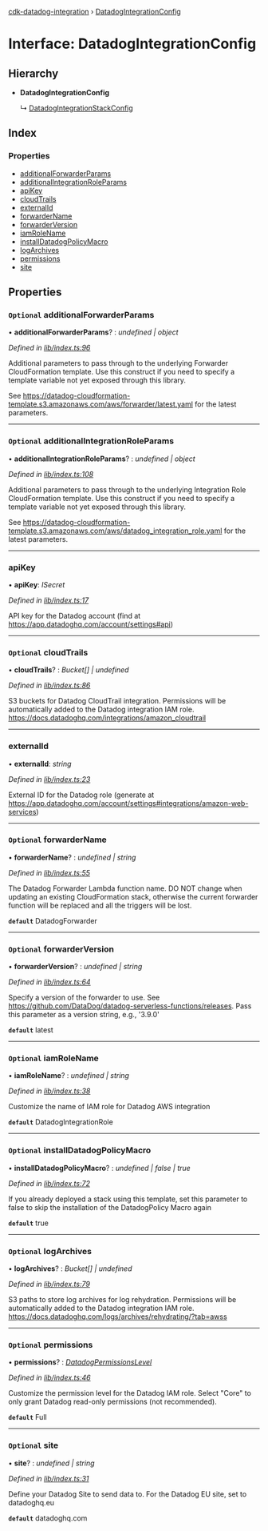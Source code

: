 [cdk-datadog-integration](../README.md) › [DatadogIntegrationConfig](datadogintegrationconfig.md)

# Interface: DatadogIntegrationConfig

## Hierarchy

* **DatadogIntegrationConfig**

  ↳ [DatadogIntegrationStackConfig](datadogintegrationstackconfig.md)

## Index

### Properties

* [additionalForwarderParams](datadogintegrationconfig.md#optional-additionalforwarderparams)
* [additionalIntegrationRoleParams](datadogintegrationconfig.md#optional-additionalintegrationroleparams)
* [apiKey](datadogintegrationconfig.md#apikey)
* [cloudTrails](datadogintegrationconfig.md#optional-cloudtrails)
* [externalId](datadogintegrationconfig.md#externalid)
* [forwarderName](datadogintegrationconfig.md#optional-forwardername)
* [forwarderVersion](datadogintegrationconfig.md#optional-forwarderversion)
* [iamRoleName](datadogintegrationconfig.md#optional-iamrolename)
* [installDatadogPolicyMacro](datadogintegrationconfig.md#optional-installdatadogpolicymacro)
* [logArchives](datadogintegrationconfig.md#optional-logarchives)
* [permissions](datadogintegrationconfig.md#optional-permissions)
* [site](datadogintegrationconfig.md#optional-site)

## Properties

### `Optional` additionalForwarderParams

• **additionalForwarderParams**? : *undefined | object*

*Defined in [lib/index.ts:96](https://github.com/blimmer/cdk-datadog-integration/blob/7fe7271/lib/index.ts#L96)*

Additional parameters to pass through to the underlying Forwarder CloudFormation
template. Use this construct if you need to specify a template variable not
yet exposed through this library.

See https://datadog-cloudformation-template.s3.amazonaws.com/aws/forwarder/latest.yaml
for the latest parameters.

___

### `Optional` additionalIntegrationRoleParams

• **additionalIntegrationRoleParams**? : *undefined | object*

*Defined in [lib/index.ts:108](https://github.com/blimmer/cdk-datadog-integration/blob/7fe7271/lib/index.ts#L108)*

Additional parameters to pass through to the underlying Integration Role CloudFormation
template. Use this construct if you need to specify a template variable not
yet exposed through this library.

See https://datadog-cloudformation-template.s3.amazonaws.com/aws/datadog_integration_role.yaml
for the latest parameters.

___

###  apiKey

• **apiKey**: *ISecret*

*Defined in [lib/index.ts:17](https://github.com/blimmer/cdk-datadog-integration/blob/7fe7271/lib/index.ts#L17)*

API key for the Datadog account (find at https://app.datadoghq.com/account/settings#api)

___

### `Optional` cloudTrails

• **cloudTrails**? : *Bucket[] | undefined*

*Defined in [lib/index.ts:86](https://github.com/blimmer/cdk-datadog-integration/blob/7fe7271/lib/index.ts#L86)*

S3 buckets for Datadog CloudTrail integration. Permissions will be automatically
added to the Datadog integration IAM role.
https://docs.datadoghq.com/integrations/amazon_cloudtrail

___

###  externalId

• **externalId**: *string*

*Defined in [lib/index.ts:23](https://github.com/blimmer/cdk-datadog-integration/blob/7fe7271/lib/index.ts#L23)*

External ID for the Datadog role (generate at
https://app.datadoghq.com/account/settings#integrations/amazon-web-services)

___

### `Optional` forwarderName

• **forwarderName**? : *undefined | string*

*Defined in [lib/index.ts:55](https://github.com/blimmer/cdk-datadog-integration/blob/7fe7271/lib/index.ts#L55)*

The Datadog Forwarder Lambda function name. DO NOT change when updating an existing
CloudFormation stack, otherwise the current forwarder function will be replaced and
all the triggers will be lost.

**`default`** DatadogForwarder

___

### `Optional` forwarderVersion

• **forwarderVersion**? : *undefined | string*

*Defined in [lib/index.ts:64](https://github.com/blimmer/cdk-datadog-integration/blob/7fe7271/lib/index.ts#L64)*

Specify a version of the forwarder to use. See
https://github.com/DataDog/datadog-serverless-functions/releases. Pass this
parameter as a version string, e.g., '3.9.0'

**`default`** latest

___

### `Optional` iamRoleName

• **iamRoleName**? : *undefined | string*

*Defined in [lib/index.ts:38](https://github.com/blimmer/cdk-datadog-integration/blob/7fe7271/lib/index.ts#L38)*

Customize the name of IAM role for Datadog AWS integration

**`default`** DatadogIntegrationRole

___

### `Optional` installDatadogPolicyMacro

• **installDatadogPolicyMacro**? : *undefined | false | true*

*Defined in [lib/index.ts:72](https://github.com/blimmer/cdk-datadog-integration/blob/7fe7271/lib/index.ts#L72)*

If you already deployed a stack using this template, set this parameter to false
to skip the installation of the DatadogPolicy Macro again

**`default`** true

___

### `Optional` logArchives

• **logArchives**? : *Bucket[] | undefined*

*Defined in [lib/index.ts:79](https://github.com/blimmer/cdk-datadog-integration/blob/7fe7271/lib/index.ts#L79)*

S3 paths to store log archives for log rehydration.
Permissions will be automatically added to the Datadog integration IAM role.
https://docs.datadoghq.com/logs/archives/rehydrating/?tab=awss

___

### `Optional` permissions

• **permissions**? : *[DatadogPermissionsLevel](../README.md#datadogpermissionslevel)*

*Defined in [lib/index.ts:46](https://github.com/blimmer/cdk-datadog-integration/blob/7fe7271/lib/index.ts#L46)*

Customize the permission level for the Datadog IAM role.
Select "Core" to only grant Datadog read-only permissions (not recommended).

**`default`** Full

___

### `Optional` site

• **site**? : *undefined | string*

*Defined in [lib/index.ts:31](https://github.com/blimmer/cdk-datadog-integration/blob/7fe7271/lib/index.ts#L31)*

Define your Datadog Site to send data to.
For the Datadog EU site, set to datadoghq.eu

**`default`** datadoghq.com
